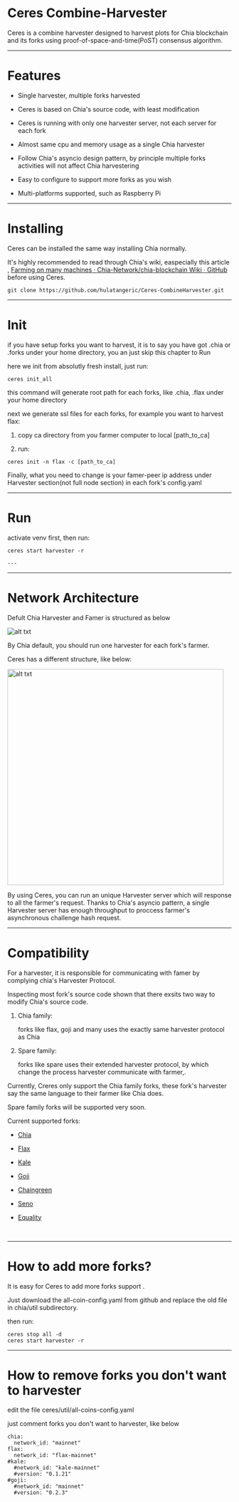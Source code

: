 # Ceres Combine-Harvester

Ceres is a combine harvester designed to harvest plots for Chia blockchain and its forks using proof-of-space-and-time(PoST) consensus algorithm.

---

# Features

- Single harvester, multiple forks harvested

- Ceres is based on Chia's source code, with least modification

- Ceres is running with only one harvester server, not each server for each fork

- Almost same cpu and memory usage as a single Chia harvester 

- Follow Chia's asyncio design pattern,  by principle multiple forks activities will not affect Chia harvestering

- Easy to configure to support more forks as you wish

- Multi-platforms supported, such as Raspberry Pi

---

# Installing

Ceres can be installed  the same way installing Chia normally.

It's highly recommended to read through Chia's wiki, easpecially this article , [Farming on many machines · Chia-Network/chia-blockchain Wiki · GitHub](https://github.com/Chia-Network/chia-blockchain/wiki/Farming-on-many-machines) before using Ceres.

```
git clone https://github.com/hulatangeric/Ceres-CombineHarvester.git
```

---

# Init

if you have setup forks you want to harvest, it is to say you have got .chia or .forks under your home directory, you an just skip this chapter to Run

here we init from absolutly fresh install, just run:

```
ceres init_all
```

this command will generate root path for each forks, like .chia, .flax under your home directory

next we generate ssl files for each forks, for example you want to harvest flax:

1. copy ca directory from you farmer computer to local [path_to_ca]

2. run:

```
ceres init -n flax -c [path_to_ca]
```

Finally, what you need to change is your famer-peer ip address under Harvester section(not full node section) in each fork's config.yaml

---

# Run

activate venv first, then run:

```
ceres start harvester -r

---
```

---

# Network Architecture

Defult Chia Harvester and Famer is structured as below

<img title="" src="https://github.com/hulatang/ceres-combineharvester/blob/wiki/wiki_images/chia_default_net_structure.jpg" alt="alt txt" data-align="center">

By Chia default, you should run one harvester for each fork's farmer.

Ceres has a different structure, like below:

<img title="" src="https://github.com/hulatang/ceres-combineharvester/blob/wiki/wiki_images/ceres_network.png" alt="alt txt" data-align="center" width="486">

By using Ceres, you can run an unique Harvester server which will response to all the farmer's request. Thanks to Chia's asyncio pattern, a single Harvester server has enough throughput  to proccess farmer's asynchronous challenge hash request.

---

# Compatibility

For a harvester, it is responsible for communicating with famer by complying chia's Harvester Protocol.

Inspecting most fork's source code shown that there exsits two way to modify Chia's source code.

1. Chia family:
   
   forks like flax, goji and many uses the exactly same harvester protocol as Chia

2. Spare family:
   
   forks like spare uses their extended harvester protocol, by which change the process harvester communicate with farmer,.

Currently, Creres only support the Chia family forks, these fork's harvester say the same language to their farmer like Chia does.

Spare family forks will be supported very soon.

Current supported forks:

- [Chia](https://github.com/Chia-Network/chia-blockchain/wiki/Farming-on-many-machines)

- [Flax](https://github.com/Flax-Network/flax-blockchain)

- [Kale](https://github.com/Kale-Network/kale-blockchain)

- [Goji](https://github.com/GetGoji/goji-blockchain)

- [Chaingreen](https://github.com/ChainGreenOrg/chaingreen-blockchain)

- [Seno](https://github.com/denisio/seno-blockchain)

- [Equality](https://github.com/Equality-Network/equality-blockchain)

    

---

# How to add more forks?

It is easy for Ceres to add more forks support .

Just download the all-coin-config.yaml from github and replace the old file in chia/util  subdirectory.

then run:

```
ceres stop all -d
ceres start harvester -r
```

---

# How to remove forks you don't want to harvester

edit the file ceres/util/all-coins-config.yaml

just comment forks you don't want to harvester, like below

```
chia:
  network_id: "mainnet"
flax:
  network_id: "flax-mainnet"
#kale:
  #network_id: "kale-mainnet"
  #version: "0.1.21"
#goji:
  #network_id: "mainnet"
  #version: "0.2.3"
```
